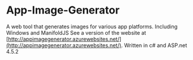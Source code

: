 # App-Image-Generator
A web tool that generates images for various app platforms. Including Windows and ManifoldJS
See a version of the website at [http://appimagegenerator.azurewebsites.net/](http://appimagegenerator.azurewebsites.net/).
Written in c# and ASP.net 4.5.2
